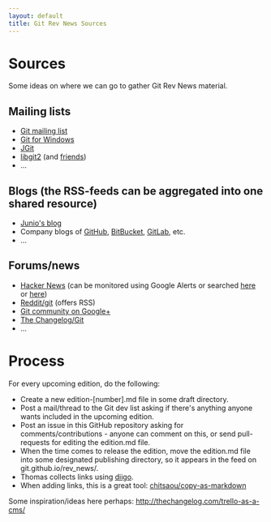 ```yaml
---
layout: default
title: Git Rev News Sources
---
```


# Sources

Some ideas on where we can go to gather Git Rev News material.

## Mailing lists

* [Git mailing list](http://thread.gmane.org/gmane.comp.version-control.git/)
* [Git for Windows](https://groups.google.com/forum/#!forum/msysgit)
* [JGit](https://dev.eclipse.org/mailman/listinfo/jgit-dev)
* [libgit2](https://libgit2.github.com/) (and [friends](https://github.com/libgit2))
* ...

## Blogs (the RSS-feeds can be aggregated into one shared resource)

* [Junio's blog](http://git-blame.blogspot.com/)
* Company blogs of [GitHub](https://github.com/blog), [BitBucket](https://blog.bitbucket.org/), [GitLab](https://about.gitlab.com/blog/), etc.
* ...

## Forums/news

* [Hacker News](https://news.ycombinator.com/) (can be monitored using Google Alerts or searched
[here](https://hn.algolia.com/?query=git&sort=byPopularity&prefix=false&page=0&dateRange=last24h&type=story) or
[here](http://newscombinator.com/))
* [Reddit/git](http://www.reddit.com/r/git) (offers RSS)
* [Git community on Google+](https://plus.google.com/communities/112688280189071733518)
* [The Changelog/Git](http://thechangelog.com/tagged/git/)
* ...

# Process

For every upcoming edition, do the following:

* Create a new edition-[number].md file in some draft directory.
* Post a mail/thread to the Git dev list asking if
  there's anything anyone wants included in the upcoming edition.
* Post an issue in this GitHub repository asking for
  comments/contributions - anyone can comment on this, or send pull-
  requests for editing the edition.md file.
* When the time comes to release the edition, move the edition.md file
  into some designated publishing directory, so it appears in
  the feed on git.github.io/rev_news/.
* Thomas collects links using [diigo](https://www.diigo.com/user/Tfnico/gitrevnews).
* When adding links, this is a great tool: [chitsaou/copy-as-markdown](https://github.com/chitsaou/copy-as-markdown/)

Some inspiration/ideas here perhaps: http://thechangelog.com/trello-as-a-cms/
